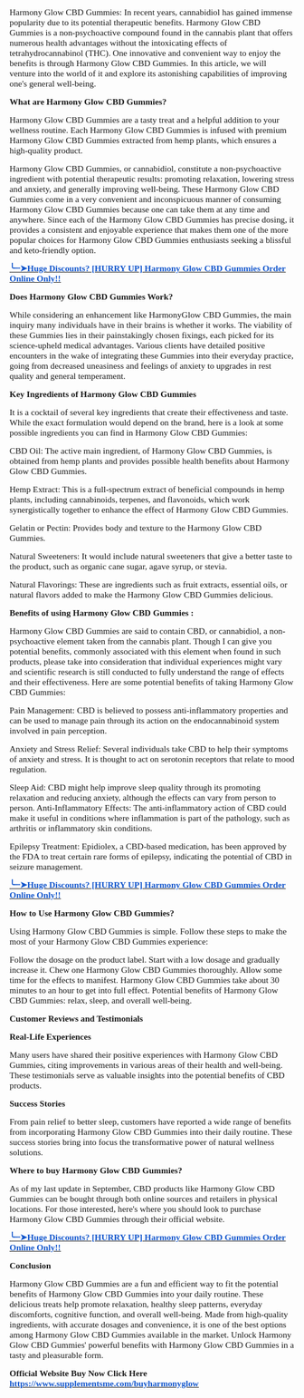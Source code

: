 <p><span style="font-size:11.5pt;font-family:'Times New Roman',serif;">Harmony Glow CBD Gummies: In recent years, cannabidiol has gained immense popularity due to its potential therapeutic benefits. Harmony Glow CBD Gummies is a non-psychoactive compound found in the cannabis plant that offers numerous health advantages without the intoxicating effects of tetrahydrocannabinol (THC). One innovative and convenient way to enjoy the benefits is through Harmony Glow CBD Gummies. In this article, we will venture into the world of it and explore its astonishing capabilities of improving one&apos;s general well-being.</span></p>
<p><strong><span style="font-size:11.5pt;font-family:'Times New Roman',serif;">What are Harmony Glow CBD Gummies?</span></strong></p>
<p><span style="font-size:11.5pt;font-family:'Times New Roman',serif;">Harmony Glow CBD Gummies are a tasty treat and a helpful addition to your wellness routine. Each Harmony Glow CBD Gummies is infused with premium Harmony Glow CBD Gummies extracted from hemp plants, which ensures a high-quality product.</span></p>
<p><span style="font-size:11.5pt;font-family:'Times New Roman',serif;">Harmony Glow CBD Gummies, or cannabidiol, constitute a non-psychoactive ingredient with potential therapeutic results: promoting relaxation, lowering stress and anxiety, and generally improving well-being. These Harmony Glow CBD Gummies come in a very convenient and inconspicuous manner of consuming Harmony Glow CBD Gummies because one can take them at any time and anywhere. Since each of the Harmony Glow CBD Gummies has precise dosing, it provides a consistent and enjoyable experience that makes them one of the more popular choices for Harmony Glow CBD Gummies enthusiasts seeking a blissful and keto-friendly option.</span></p>
<p><a href="https://www.supplementsme.com/buyharmonyglow"><strong><u><span style="color:#1155cc;font-size:11.5pt;font-family:'Times New Roman',serif;">╰┈➤Huge Discounts? [HURRY UP] Harmony Glow CBD Gummies Order Online Only!!</span></u></strong></a></p>
<p><strong><span style="font-size:11.5pt;font-family:'Times New Roman',serif;">Does Harmony Glow CBD Gummies Work?</span></strong></p>
<p><span style="font-size:11.5pt;font-family:'Times New Roman',serif;">While considering an enhancement like HarmonyGlow CBD Gummies, the main inquiry many individuals have in their brains is whether it works. The viability of these Gummies lies in their painstakingly chosen fixings, each picked for its science-upheld medical advantages. Various clients have detailed positive encounters in the wake of integrating these Gummies into their everyday practice, going from decreased uneasiness and feelings of anxiety to upgrades in rest quality and general temperament.</span></p>
<p><strong><span style="font-size:11.5pt;font-family:'Times New Roman',serif;">Key Ingredients of Harmony Glow CBD Gummies</span></strong></p>
<p><span style="font-size:11.5pt;font-family:'Times New Roman',serif;">It is a cocktail of several key ingredients that create their effectiveness and taste. While the exact formulation would depend on the brand, here is a look at some possible ingredients you can find in Harmony Glow CBD Gummies:</span></p>
<p><span style="font-size:11.5pt;font-family:'Times New Roman',serif;">CBD Oil: The active main ingredient, of Harmony Glow CBD Gummies, is obtained from hemp plants and provides possible health benefits about Harmony Glow CBD Gummies.</span></p>
<p><span style="font-size:11.5pt;font-family:'Times New Roman',serif;">Hemp Extract: This is a full-spectrum extract of beneficial compounds in hemp plants, including cannabinoids, terpenes, and flavonoids, which work synergistically together to enhance the effect of Harmony Glow CBD Gummies.</span></p>
<p><span style="font-size:11.5pt;font-family:'Times New Roman',serif;">Gelatin or Pectin: Provides body and texture to the Harmony Glow CBD Gummies.</span></p>
<p><span style="font-size:11.5pt;font-family:'Times New Roman',serif;">Natural Sweeteners: It would include natural sweeteners that give a better taste to the product, such as organic cane sugar, agave syrup, or stevia.</span></p>
<p><span style="font-size:11.5pt;font-family:'Times New Roman',serif;">Natural Flavorings: These are ingredients such as fruit extracts, essential oils, or natural flavors added to make the Harmony Glow CBD Gummies delicious.</span></p>
<p><strong><span style="font-size:11.5pt;font-family:'Times New Roman',serif;">Benefits of using Harmony Glow CBD Gummies :</span></strong></p>
<p><span style="font-size:11.5pt;font-family:'Times New Roman',serif;">Harmony Glow CBD Gummies are said to contain CBD, or cannabidiol, a non-psychoactive element taken from the cannabis plant. Though I can give you potential benefits, commonly associated with this element when found in such products, please take into consideration that individual experiences might vary and scientific research is still conducted to fully understand the range of effects and their effectiveness. Here are some potential benefits of taking Harmony Glow CBD Gummies:</span></p>
<p><span style="font-size:11.5pt;font-family:'Times New Roman',serif;">Pain Management: CBD is believed to possess anti-inflammatory properties and can be used to manage pain through its action on the endocannabinoid system involved in pain perception.</span></p>
<p><span style="font-size:11.5pt;font-family:'Times New Roman',serif;">Anxiety and Stress Relief: Several individuals take CBD to help their symptoms of anxiety and stress. It is thought to act on serotonin receptors that relate to mood regulation.</span></p>
<p><span style="font-size:11.5pt;font-family:'Times New Roman',serif;">Sleep Aid: CBD might help improve sleep quality through its promoting relaxation and reducing anxiety, although the effects can vary from person to person. Anti-Inflammatory Effects: The anti-inflammatory action of CBD could make it useful in conditions where inflammation is part of the pathology, such as arthritis or inflammatory skin conditions.</span></p>
<p><span style="font-size:11.5pt;font-family:'Times New Roman',serif;">Epilepsy Treatment: Epidiolex, a CBD-based medication, has been approved by the FDA to treat certain rare forms of epilepsy, indicating the potential of CBD in seizure management.</span></p>
<p><a href="https://www.supplementsme.com/buyharmonyglow"><strong><u><span style="color:#1155cc;font-size:11.5pt;font-family:'Times New Roman',serif;">╰┈➤Huge Discounts? [HURRY UP] Harmony Glow CBD Gummies Order Online Only!!</span></u></strong></a></p>
<p><strong><span style="font-size:11.5pt;font-family:'Times New Roman',serif;">How to Use Harmony Glow CBD Gummies?</span></strong></p>
<p><span style="font-size:11.5pt;font-family:'Times New Roman',serif;">Using Harmony Glow CBD Gummies is simple. Follow these steps to make the most of your Harmony Glow CBD Gummies experience:</span></p>
<p><span style="font-size:11.5pt;font-family:'Times New Roman',serif;">Follow the dosage on the product label. Start with a low dosage and gradually increase it. Chew one Harmony Glow CBD Gummies thoroughly. Allow some time for the effects to manifest. Harmony Glow CBD Gummies take about 30 minutes to an hour to get into full effect. Potential benefits of Harmony Glow CBD Gummies: relax, sleep, and overall well-being.</span></p>
<p><strong><span style="font-size:11.5pt;font-family:'Times New Roman',serif;">Customer Reviews and Testimonials</span></strong></p>
<p><strong><span style="font-size:11.5pt;font-family:'Times New Roman',serif;">Real-Life Experiences</span></strong></p>
<p><span style="font-size:11.5pt;font-family:'Times New Roman',serif;">Many users have shared their positive experiences with Harmony Glow CBD Gummies, citing improvements in various areas of their health and well-being. These testimonials serve as valuable insights into the potential benefits of CBD products.</span></p>
<p><strong><span style="font-size:11.5pt;font-family:'Times New Roman',serif;">Success Stories</span></strong></p>
<p><span style="font-size:11.5pt;font-family:'Times New Roman',serif;">From pain relief to better sleep, customers have reported a wide range of benefits from incorporating Harmony Glow CBD Gummies into their daily routine. These success stories bring into focus the transformative power of natural wellness solutions.</span></p>
<p><strong><span style="font-size:11.5pt;font-family:'Times New Roman',serif;">Where to buy Harmony Glow CBD Gummies?</span></strong></p>
<p><span style="font-size:11.5pt;font-family:'Times New Roman',serif;">As of my last update in September, CBD products like Harmony Glow CBD Gummies can be bought through both online sources and retailers in physical locations. For those interested, here&apos;s where you should look to purchase Harmony Glow CBD Gummies through their official website.</span></p>
<p><a href="https://www.supplementsme.com/buyharmonyglow"><strong><u><span style="color:#1155cc;font-size:11.5pt;font-family:'Times New Roman',serif;">╰┈➤Huge Discounts? [HURRY UP] Harmony Glow CBD Gummies Order Online Only!!</span></u></strong></a></p>
<p><strong><span style="font-size:11.5pt;font-family:'Times New Roman',serif;">Conclusion</span></strong></p>
<p><span style="font-size:11.5pt;font-family:'Times New Roman',serif;">Harmony Glow CBD Gummies are a fun and efficient way to fit the potential benefits of Harmony Glow CBD Gummies into your daily routine. These delicious treats help promote relaxation, healthy sleep patterns, everyday discomforts, cognitive function, and overall well-being. Made from high-quality ingredients, with accurate dosages and convenience, it is one of the best options among Harmony Glow CBD Gummies available in the market. Unlock Harmony Glow CBD Gummies&apos; powerful benefits with Harmony Glow CBD Gummies in a tasty and pleasurable form.</span></p>
<p><strong><span style="font-size:11.5pt;font-family:'Times New Roman',serif;">Official Website Buy Now Click Here</span></strong><strong><span style="font-size:11.5pt;font-family:'Times New Roman',serif;"><br></span></strong><a href="https://www.supplementsme.com/buyharmonyglow"><strong><u><span style="color:#1155cc;font-size:11.5pt;font-family:'Times New Roman',serif;">https://www.supplementsme.com/buyharmonyglow</span></u></strong></a></p>
<p><span style="font-size:11.5pt;font-family:'Times New Roman',serif;">&nbsp;</span></p>
<p><span style="font-size:11.5pt;font-family:'Times New Roman',serif;">&nbsp;</span></p>
<p><br></p>
<p><br></p>
<p><br></p>
<p><br></p>
